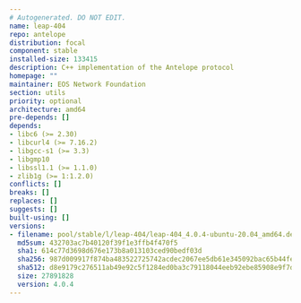 ```yaml
---
# Autogenerated. DO NOT EDIT.
name: leap-404
repo: antelope
distribution: focal
component: stable
installed-size: 133415
description: C++ implementation of the Antelope protocol
homepage: ""
maintainer: EOS Network Foundation
section: utils
priority: optional
architecture: amd64
pre-depends: []
depends:
- libc6 (>= 2.30)
- libcurl4 (>= 7.16.2)
- libgcc-s1 (>= 3.3)
- libgmp10
- libssl1.1 (>= 1.1.0)
- zlib1g (>= 1:1.2.0)
conflicts: []
breaks: []
replaces: []
suggests: []
built-using: []
versions:
- filename: pool/stable/l/leap-404/leap-404_4.0.4-ubuntu-20.04_amd64.deb
  md5sum: 432703ac7b40120f39f1e3ffb4f470f5
  sha1: 614c77d3698d676e173b8a013103ced90bedf03d
  sha256: 987d009917f874ba483522725742acdec2067ee5db61e345092bac65b44fe2ea
  sha512: d8e9179c276511ab49e92c5f1284ed0ba3c79118044eeb92ebe85908e9f7d752f0e4c363b84fc1503eaa104f4191c02af5341bd03aa6307b763e4ce58a7c59f8
  size: 27891828
  version: 4.0.4
---
```

